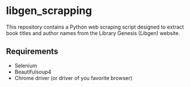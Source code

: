 # libgen_scrapping
This repository contains a Python web scraping script designed to extract book titles and author names from the Library Genesis (Libgen) website. 


## Requirements
- Selenium
- Beautifulsoup4
- Chrome driver (or driver of you favorite browser)
